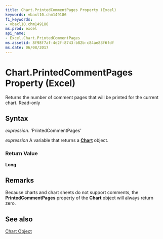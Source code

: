 ```yaml
---
title: Chart.PrintedCommentPages Property (Excel)
keywords: vbaxl10.chm149186
f1_keywords:
- vbaxl10.chm149186
ms.prod: excel
api_name:
- Excel.Chart.PrintedCommentPages
ms.assetid: 8f98f7af-4e2f-8743-b82b-c84ae83f6fdf
ms.date: 06/08/2017
---
```



# Chart.PrintedCommentPages Property (Excel)

Returns the number of comment pages that will be printed for the current chart. Read-only


## Syntax

 _expression_. 'PrintedCommentPages'

 _expression_ A variable that returns a **[Chart](Excel.Chart(object).md)** object.


### Return Value

 **Long**


## Remarks

Because charts and chart sheets do not support comments, the  **PrintedCommentPages** property of the **Chart** object will always return zero.


## See also


[Chart Object](Excel.Chart(object).md)

